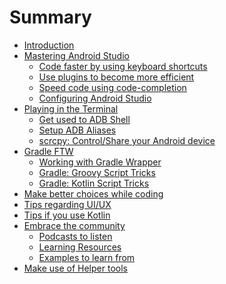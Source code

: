 # Summary

- [Introduction](./introduction.md)
- [Mastering Android Studio]()
    - [Code faster by using keyboard shortcuts](./code-faster-using-keyboard.md)
    - [Use plugins to become more efficient](./use-plugins-in-as.md)
    - [Speed code using code-completion](./use-code-completion-in-as.md)
    - [Configuring Android Studio](./configure-as.md)
- [Playing in the Terminal]()
    - [Get used to ADB Shell](./adb-shell.md)
    - [Setup ADB Aliases](./adb-aliases.md)
    - [scrcpy: Control/Share your Android device](./scrcpy.md)
- [Gradle FTW]()
    - [Working with Gradle Wrapper](./working-with-gradle-wrapper.md)
    - [Gradle: Groovy Script Tricks](./gradle-groovy-script-tips.md)
    - [Gradle: Kotlin Script Tricks](./gradle-kotlin-script-tips.md)
- [Make better choices while coding](./make-better-choices-while-coding.md)
- [Tips regarding UI/UX](./tips-regarding-uiux.md)
- [Tips if you use Kotlin](./tips-if-you-use-kotlin.md)
- [Embrace the community]()
    - [Podcasts to listen](./podcasts.md)
    - [Learning Resources](./learning-resources.md)
    - [Examples to learn from](./android-examples.md)
- [Make use of Helper tools](./helper-tools.md)

